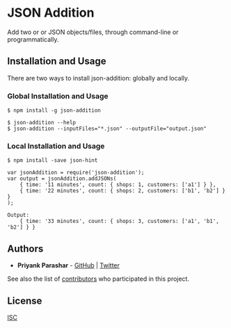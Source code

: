 # JSON Addition

Add two or or JSON objects/files, through command-line or programmatically.

## Installation and Usage

There are two ways to install json-addition: globally and locally.

### Global Installation and Usage

```
$ npm install -g json-addition
```

```
$ json-addition --help
$ json-addition --inputFiles="*.json" --outputFile="output.json"
```

### Local Installation and Usage

```
$ npm install -save json-hint
```

```
var jsonAddition = require('json-addition');
var output = jsonAddition.addJSONs(
    { time: '11 minutes', count: { shops: 1, customers: ['a1'] } },
    { time: '22 minutes', count: { shops: 2, customers: ['b1', 'b2'] } }
);

Output:
    { time: '33 minutes', count: { shops: 3, customers: ['a1', 'b1', 'b2'] } }
```

## Authors

* **Priyank Parashar** - [GitHub](https://github.com/paras20xx) | [Twitter](https://twitter.com/paras20xx)

See also the list of [contributors](https://github.com/paras20xx/json-addition/graphs/contributors) who participated in this project.

## License

[ISC](https://spdx.org/licenses/ISC)
